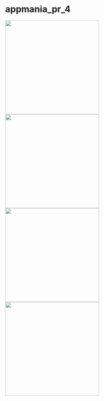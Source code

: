 # appmania_pr_4

<img src = "https://github.com/nikunjparmar21899/Core_flutter_/assets/121547318/3afcac4b-b87c-4d27-a741-732a81ed9094" width = "300">

<img src = "https://github.com/nikunjparmar21899/Core_flutter_/assets/121547318/0e67d454-f369-4ebd-8a9a-9fb98a3c7b5a" width = "300">

<img src = "https://github.com/nikunjparmar21899/Core_flutter_/assets/121547318/f55ec620-13fc-49fb-82d3-790c5e1dca7b" width = "300">

<img src = "https://github.com/nikunjparmar21899/Core_flutter_/assets/121547318/9d87bf1c-32cb-428c-b761-e4b5ef2faef2" width = "300">

